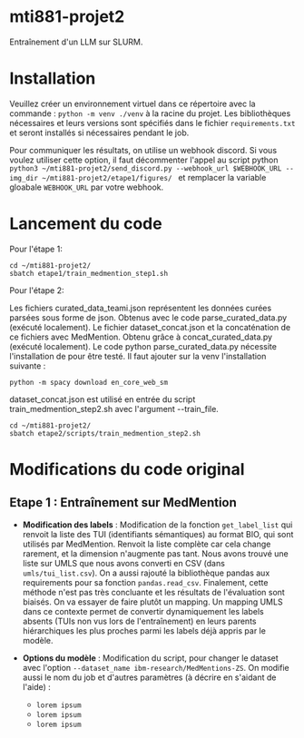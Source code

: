 # mti881-projet2

Entraînement d'un LLM sur SLURM. 



# Installation 

Veuillez créer un environnement virtuel dans ce répertoire avec la commande : `python -m venv ./venv` à la racine du projet. Les bibliothèques nécessaires et leurs versions sont spécifiés dans le fichier `requirements.txt` et seront installés si nécessaires pendant le job. 

Pour communiquer les résultats, on utilise un webhook discord. Si vous voulez utiliser cette option, il faut décommenter l'appel au script python `python3 ~/mti881-projet2/send_discord.py --webhook_url $WEBHOOK_URL --img_dir ~/mti881-projet2/etape1/figures/ ` et remplacer la variable gloabale `WEBHOOK_URL` par votre webhook. 

# Lancement du code 

Pour l'étape 1: 

```{bash}
cd ~/mti881-projet2/
sbatch etape1/train_medmention_step1.sh
```

Pour l'étape 2: 

Les fichiers curated_data_teami.json représentent les données curées parsées sous forme de json. Obtenus avec le code parse_curated_data.py (exécuté localement).
Le fichier dataset_concat.json et la concaténation de ce fichiers avec MedMention. Obtenu grâce à concat_curated_data.py (exécuté localement).
Le code python parse_curated_data.py nécessite l'installation de pour être testé. Il faut ajouter sur la venv l'installation suivante : 

```{bash}
python -m spacy download en_core_web_sm
```

dataset_concat.json est utilisé en entrée du script train_medmention_step2.sh avec l'argument --train_file.

```{bash}
cd ~/mti881-projet2/
sbatch etape2/scripts/train_medmention_step2.sh
```




#  Modifications du code original

## Etape 1 : Entraînement sur MedMention 



- **Modification des labels** : Modification de la fonction `get_label_list` qui renvoit la liste des TUI (identifiants sémantiques) au format BIO, qui sont utilisés par MedMention. Renvoit la liste complète car cela change rarement, et la dimension n'augmente pas tant. Nous avons trouvé une liste sur UMLS que nous avons converti en CSV (dans `umls/tui_list.csv`). On a aussi rajouté la bibliothèque pandas aux requirements pour sa fonction `pandas.read_csv`. Finalement, cette méthode n'est pas très concluante et les résultats de l'évaluation sont biaisés. On va essayer de faire plutôt un mapping. Un mapping UMLS dans ce contexte permet de convertir dynamiquement les labels absents (TUIs non vus lors de l'entraînement) en leurs parents hiérarchiques les plus proches parmi les labels déjà appris par le modèle. 

- **Options du modèle** : Modification du script, pour changer le dataset avec l'option `--dataset_name ibm-research/MedMentions-ZS`. On modifie aussi le nom du job et d'autres paramètres (à décrire en s'aidant de l'aide) :

    - `lorem ipsum`
    - `lorem ipsum`
    - `lorem ipsum`



